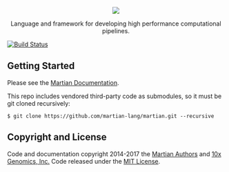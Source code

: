 <p align="center">
  <a href="http://martian-lang.org">
    <img src="https://avatars0.githubusercontent.com/u/16513506?v=4&s=200">
  </a>
  <p align="center">
    Language and framework for developing high performance computational pipelines.
  </p>
</p>

[![Build Status](https://travis-ci.org/martian-lang/martian.svg?branch=master)](https://travis-ci.org/martian-lang/martian)

## Getting Started
Please see the [Martian Documentation](http://martian-lang.org).

This repo includes vendored third-party code as submodules, so it must be git cloned recursively:

```
$ git clone https://github.com/martian-lang/martian.git --recursive
```

## Copyright and License
Code and documentation copyright 2014-2017 the [Martian Authors](https://github.com/martian-lang/martian/graphs/contributors) and [10x Genomics, Inc.](https://10xgenomics.com) Code released under the [MIT License](https://github.com/martian-lang/martian/blob/master/LICENSE).
